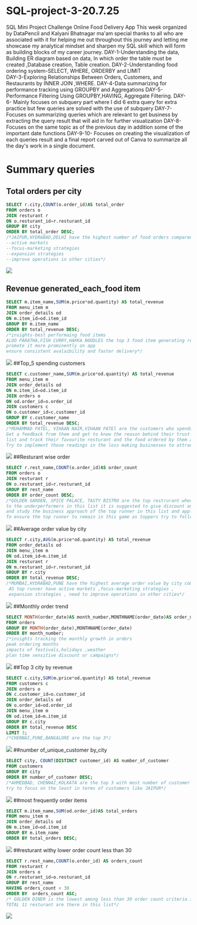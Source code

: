 # SQL-project-3-20.7.25
SQL Mini Project Challenge Online Food Delivery App This week organized by DataPencil and Kalyani Bhatnagar ma'am special thanks to all who are associated with it for helping me out throughout this journey and letting me showcase my analytical mindset and sharpen my SQL skill which will form as building blocks of my career journey. 
DAY-1-Understanding the data, Building ER diagram based on data, In which order the table must be created ,Database creation, Table creation.
DAY-2-Understanding food ordering system-SELECT, WHERE, ORDERBY and LIMIT  
DAY-3-Exploring Relationships Between Orders, Customers, and Restaurants by INNER JOIN ,WHERE.
DAY-4-Data summarizing for performance tracking using GROUPBY and Aggregations
DAY-5-Performance Filtering Using GROUPBY,HAVING, Aggregate Filtering.
DAY-6- Mainly focuses on subquery part where I did 6 extra query for extra practice but few queries are solved with the use of subquery
DAY-7-Focuses on  summarizing queries which are relevant to get business by extracting the query result that will aid in for further visualization 
DAY-8-Focuses on the same topic as of the previous day in addition some of the important date functions
DAY-9-10- Focuses on creating the visualization of each queries result and a final report  carved out of Canva to summarize all the day's work in a single document.
# Summary queries
## Total orders per city
```sql
SELECT r.city,COUNT(o.order_id)AS total_order
FROM orders o
JOIN resturant r
ON o.resturant_id=r.resturant_id
GROUP BY city
ORDER BY total_order DESC;
/*JAIPUR,HYDRABAD,DELHI have the highest number of food orders compared to other city
--active markets
--focus-marketing strategies
--expansion strategies
--improve operations in other cities*/
```
![](https://github.com/Arijeet226/SQL-project-3-20.7.2025/blob/dac1a6d26a9fac994219594a1f0be3a5bd6c5c25/visualizations/Total_order%20vs.%20city.png)
## Revenue generated_each_food item
```sql
SELECT m.item_name,SUM(m.price*od.quantity) AS total_revenue
FROM menu_item m
JOIN order_details od
ON m.item_id=od.item_id
GROUP BY m.item_name
ORDER BY total_revenue DESC; 
/*insights-best performaing food items
ALOO PARATHA,FISH CURRY,HAKKA NOODLES the top 3 food item generating revenue
promote it more prominently on app
ensure consistent avalaibility and faster delivery*/
```
![](https://github.com/Arijeet226/SQL-project-3-20.7.2025/blob/dac1a6d26a9fac994219594a1f0be3a5bd6c5c25/visualizations/Total%20revenue%20VS%20Item.png)
##Top_5 spending customers
```sql
SELECT c.customer_name,SUM(m.price*od.quantity) AS total_revenue
FROM menu_item m
JOIN order_details od
ON m.item_id=od.item_id
JOIN orders o
ON od.order_id=o.order_id
JOIN customers c
ON o.customer_id=c.customer_id
GROUP BY c.customer_name
ORDER BY total_revenue DESC; 
/*MUHAMMAD PATEL, VIHAAN NAIR,VIHAAN PATEl are the customers who spends more than the rest
Get a feedback from them and get to know the reason behind their trust in this platform
list and track their favourite resturant and the food ordered by them and find the pattern and crack it's popularity
Try to implement those readings in the loss making businesses to attract customers.*/
```
![](https://github.com/Arijeet226/SQL-project-3-20.7.2025/blob/dac1a6d26a9fac994219594a1f0be3a5bd6c5c25/visualizations/Total%20revenue%20VS%20customers.png)
##Resturant wise order
```sql
SELECT r.rest_name,COUNT(o.order_id)AS order_count
FROM orders o
JOIN resturant r
ON o.resturant_id=r.resturant_id
GROUP BY rest_name
ORDER BY order_count DESC;
/*GOLDEN GARDEN, SPICE PALACE, TASTY BISTRO are the top restrurant where number of orders are more 
to the underperformers in this list it is suggested to give discount and combo offers to get more order
and study the business approach of the top runner in this list and apply those to improve the order count
To ensure the top runner to remain in this game as toppers try to follow trendy ideas to increase the frequency of order*/
```
![](https://github.com/Arijeet226/SQL-project-3-20.7.2025/blob/dac1a6d26a9fac994219594a1f0be3a5bd6c5c25/visualizations/ORDER_COUNT%20%20vs%20RESTURANT.png)
##Average order value by city
```sql
SELECT r.city,AVG(m.price*od.quantity) AS total_revenue
FROM order_details od
JOIN menu_item m
ON od.item_id=m.item_id
JOIN resturant r
ON m.resturant_id=r.resturant_id
GROUP BY r.city
ORDER BY total_revenue DESC; 
/*MUMBAI,HYDRABAD,PUNE have the highest average order value by city compared to SURAT AHMEDABAD
 AS top runner have active markets ,focus-marketing strategies ,
 expansion strategies , need to improve operations in other cities*/
```
![](https://github.com/Arijeet226/SQL-project-3-20.7.2025/blob/dac1a6d26a9fac994219594a1f0be3a5bd6c5c25/visualizations/Average%20revenue%20vs.%20city.png)
##Monthly order trend
```sql
SELECT MONTH(order_date)AS month_number,MONTHNAME(order_date)AS order_month,COUNT(order_id)AS total_orders
FROM orders
GROUP BY MONTH(order_date),MONTHNAME(order_date)
ORDER BY month_number;
/*insights tracking the monthly growth in orders
peak ordering months
impacts of festivals,holidays ,weather
plan time sensitive discount or campaigns*/
```
![](https://github.com/Arijeet226/SQL-project-3-20.7.2025/blob/dac1a6d26a9fac994219594a1f0be3a5bd6c5c25/visualizations/Total_orders%20vs.%20Order_month.png)
##Top 3 city by revenue
```sql
SELECT c.city,SUM(m.price*od.quantity) AS total_revenue
FROM customers c
JOIN orders o
ON c.customer_id=o.customer_id
JOIN order_details od
ON o.order_id=od.order_id
JOIN menu_item m
ON od.item_id=m.item_id
GROUP BY c.city
ORDER BY total_revenue DESC
LIMIT 3;
/*CHENNAI,PUNE,BANGALORE are the top 3*/
```
![](https://github.com/Arijeet226/SQL-project-3-20.7.2025/blob/dac1a6d26a9fac994219594a1f0be3a5bd6c5c25/visualizations/TOTAL%20REVENUE%20TOP%203%20CITY.png)
##number of_unique_customer by_city
```sql
SELECT city, COUNT(DISTINCT customer_id) AS number_of_customer
FROM customers
GROUP BY city
ORDER BY number_of_customer DESC;
/*AHMEDBAD, CHENNAI,KOLKATA are the top 3 with most number of customer
try to focus on the least in terms of customers like JAIPUR*/
```
![](https://github.com/Arijeet226/SQL-project-3-20.7.2025/blob/dac1a6d26a9fac994219594a1f0be3a5bd6c5c25/visualizations/Number_of_customer%20vs.%20city.png)
##most frequently order items
```sql
SELECT m.item_name,SUM(od.order_id)AS total_orders
FROM menu_item m
JOIN order_details od
ON m.item_id=od.item_id
GROUP BY m.item_name
ORDER BY total_orders DESC;
```
![](https://github.com/Arijeet226/SQL-project-3-20.7.2025/blob/dac1a6d26a9fac994219594a1f0be3a5bd6c5c25/visualizations/Total%20orders%20VS%20Items.png)
##resturant withy lower order count less than 30
```sql
SELECT r.rest_name,COUNT(o.order_id) AS orders_count
FROM resturant r
JOIN orders o
ON r.resturant_id=o.resturant_id
GROUP BY rest_name
HAVING orders_count < 30
ORDER BY  orders_count ASC;
/* GOLDEN DINER is the lowest among less than 30 order count criteria it has 14 order count
TOTAL 11 resturant are there in this list*/
```
![](https://github.com/Arijeet226/SQL-project-3-20.7.2025/blob/dac1a6d26a9fac994219594a1f0be3a5bd6c5c25/visualizations/Orders_count%20vs.%20Resturant.png)
